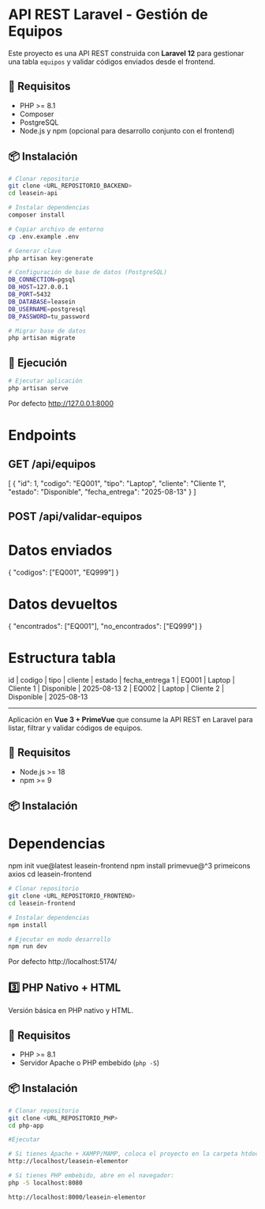 # API REST Laravel - Gestión de Equipos

Este proyecto es una API REST construida con **Laravel 12** para gestionar una tabla `equipos` y validar códigos enviados desde el frontend.

## 🚀 Requisitos
- PHP >= 8.1
- Composer
- PostgreSQL
- Node.js y npm (opcional para desarrollo conjunto con el frontend)

## 📦 Instalación
```bash
# Clonar repositorio
git clone <URL_REPOSITORIO_BACKEND>
cd leasein-api

# Instalar dependencias
composer install

# Copiar archivo de entorno
cp .env.example .env

# Generar clave
php artisan key:generate

# Configuración de base de datos (PostgreSQL)
DB_CONNECTION=pgsql
DB_HOST=127.0.0.1
DB_PORT=5432
DB_DATABASE=leasein
DB_USERNAME=postgresql
DB_PASSWORD=tu_password

# Migrar base de datos
php artisan migrate
```

## 🚀 Ejecución
```bash
# Ejecutar aplicación
php artisan serve
```
Por defecto 
http://127.0.0.1:8000


# Endpoints
## GET /api/equipos
[
  {
    "id": 1,
    "codigo": "EQ001",
    "tipo": "Laptop",
    "cliente": "Cliente 1",
    "estado": "Disponible",
    "fecha_entrega": "2025-08-13"
  }
]

## POST /api/validar-equipos
# Datos enviados
{
  "codigos": ["EQ001", "EQ999"]
}
# Datos devueltos
{
  "encontrados": ["EQ001"],
  "no_encontrados": ["EQ999"]
}

# Estructura tabla
id | codigo | tipo | cliente | estado | fecha_entrega
1 | EQ001 | Laptop | Cliente 1 | Disponible | 2025-08-13
2 | EQ002 | Laptop | Cliente 2 | Disponible | 2025-08-13


----
Aplicación en **Vue 3 + PrimeVue** que consume la API REST en Laravel para listar, filtrar y validar códigos de equipos.

## 🚀 Requisitos
- Node.js >= 18
- npm >= 9

## 📦 Instalación
# Dependencias
npm init vue@latest leasein-frontend
npm install primevue@^3 primeicons axios
cd leasein-frontend

```bash
# Clonar repositorio
git clone <URL_REPOSITORIO_FRONTEND>
cd leasein-frontend

# Instalar dependencias
npm install

# Ejecutar en modo desarrollo
npm run dev
```
Por defecto 
http://localhost:5174/


## **3️⃣ PHP Nativo + HTML**
Versión básica en PHP nativo y HTML.
## 🚀 Requisitos
- PHP >= 8.1
- Servidor Apache o PHP embebido (`php -S`)
## 📦 Instalación
```bash
# Clonar repositorio
git clone <URL_REPOSITORIO_PHP>
cd php-app

#Ejecutar

# Si tienes Apache + XAMPP/MAMP, coloca el proyecto en la carpeta htdocs y abre en el navegador:
http://localhost/leasein-elementor

# Si tienes PHP embebido, abre en el navegador:
php -S localhost:8080

http://localhost:8000/leasein-elementor
```
